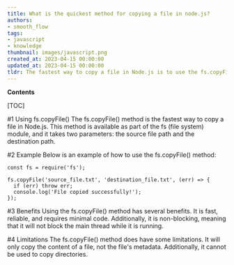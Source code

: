 ```yaml
---
title: What is the quickest method for copying a file in node.js?
authors:
- smooth_flow
tags:
- javascript
- knowledge
thumbnail: images/javascript.png
created_at: 2023-04-15 00:00:00
updated_at: 2023-04-15 00:00:00
tldr: The fastest way to copy a file in Node.js is to use the fs.copyFile() method.
---
```


**Contents**

[TOC]

#1 Using fs.copyFile()
The fs.copyFile() method is the fastest way to copy a file in Node.js. This method is available as part of the fs (file system) module, and it takes two parameters: the source file path and the destination path.

#2 Example
Below is an example of how to use the fs.copyFile() method:

```
const fs = require('fs');

fs.copyFile('source_file.txt', 'destination_file.txt', (err) => {
  if (err) throw err;
  console.log('File copied successfully!');
});
```

#3 Benefits
Using the fs.copyFile() method has several benefits. It is fast, reliable, and requires minimal code. Additionally, it is non-blocking, meaning that it will not block the main thread while it is running.

#4 Limitations
The fs.copyFile() method does have some limitations. It will only copy the content of a file, not the file's metadata. Additionally, it cannot be used to copy directories.
